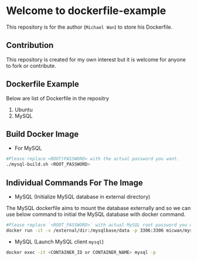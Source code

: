 # Welcome to dockerfile-example

This repository is for the author (`Michael Wan`) to store his Dockerfile.

## Contribution
This repository is created for my own interest but it is welcome for anyone to fork or contribute.

## Dockerfile Example
Below are list of Dockerfile in the repositry
1. Ubuntu
2. MySQL

## Build Docker Image

- For MySQL

``` bash
#Please replace <ROOT)PASSWORD> with the actual password you want.
./mysql-build.sh <ROOT_PASSWORD>
```

## Individual Commands For The Image 

- MySQL (Initialize MySQL database in external directory)

The MySQL dockerfile aims to mount the database externally and so we can use below command to initial the MySQL database with docker command.

``` bash
#Please replace `<ROOT_PASSWORD>` with actual MySQL root password you want.
docker run -it -v /external/dir:/mysqlbase/data -p 3306:3306 micwan/mysql /mysqlbase/init-db-files.sh <ROOT_PASSWORD>
```

- MySQL (Launch MySQL client `mysql`)

``` bash
docker exec -it <CONTAINER_ID or CONTAINER_NAME> mysql -p
```

